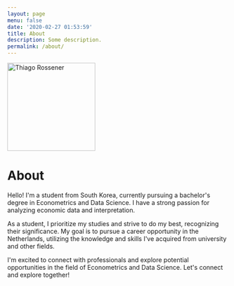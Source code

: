 ```yaml
---
layout: page
menu: false
date: '2020-02-27 01:53:59'
title: About
description: Some description.
permalink: /about/
---
```


<img class="img-rounded" src="https://res.cloudinary.com/dolc0vg7w/image/upload/v1697495303/waffle/yfd1hw8pyrf0gocyia9a.jpg" alt="Thiago Rossener" width="200">



# About

Hello! I'm a student from South Korea, currently pursuing a bachelor's degree in Econometrics and Data Science. I have a strong passion for analyzing economic data and interpretation.

As a student, I prioritize my studies and strive to do my best, recognizing their significance. My goal is to pursue a career opportunity in the Netherlands, utilizing the knowledge and skills I've acquired from university and other fields.

I'm excited to connect with professionals and explore potential opportunities in the field of Econometrics and Data Science. Let's connect and explore together!
